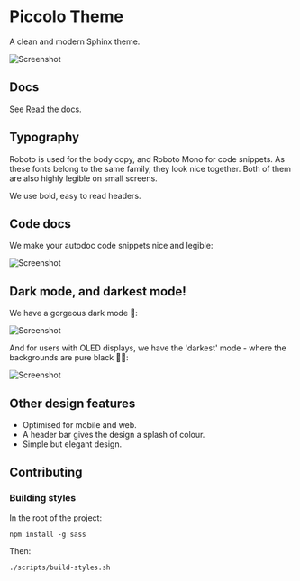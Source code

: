 # Piccolo Theme

A clean and modern Sphinx theme.

![Screenshot](https://raw.githubusercontent.com/piccolo-orm/piccolo_theme/master/docs/screenshots/docs.png)

## Docs

See [Read the docs](https://piccolo-theme.readthedocs.io/en/latest/).

## Typography

Roboto is used for the body copy, and Roboto Mono for code snippets. As these
fonts belong to the same family, they look nice together. Both of them are
also highly legible on small screens.

We use bold, easy to read headers.

## Code docs

We make your autodoc code snippets nice and legible:

![Screenshot](https://raw.githubusercontent.com/piccolo-orm/piccolo_theme/master/docs/screenshots/api_docs.png)

## Dark mode, and darkest mode!

We have a gorgeous dark mode 🥷:

![Screenshot](https://raw.githubusercontent.com/piccolo-orm/piccolo_theme/master/docs/screenshots/dark_mode.png)

And for users with OLED displays, we have the 'darkest' mode - where the
backgrounds are pure black 🧛‍♂️:

![Screenshot](https://raw.githubusercontent.com/piccolo-orm/piccolo_theme/master/docs/screenshots/darkest_mode.png)

## Other design features

 * Optimised for mobile and web.
 * A header bar gives the design a splash of colour.
 * Simple but elegant design.

## Contributing

### Building styles

In the root of the project:

```
npm install -g sass
```

Then:

```
./scripts/build-styles.sh
```
